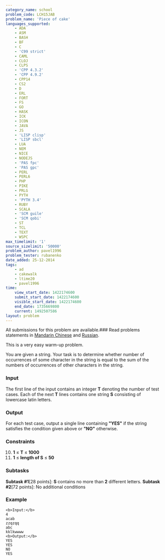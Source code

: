```yaml
---
category_name: school
problem_code: LCH15JAB
problem_name: 'Piece of cake'
languages_supported:
    - ADA
    - ASM
    - BASH
    - BF
    - C
    - 'C99 strict'
    - CAML
    - CLOJ
    - CLPS
    - 'CPP 4.3.2'
    - 'CPP 4.9.2'
    - CPP14
    - CS2
    - D
    - ERL
    - FORT
    - FS
    - GO
    - HASK
    - ICK
    - ICON
    - JAVA
    - JS
    - 'LISP clisp'
    - 'LISP sbcl'
    - LUA
    - NEM
    - NICE
    - NODEJS
    - 'PAS fpc'
    - 'PAS gpc'
    - PERL
    - PERL6
    - PHP
    - PIKE
    - PRLG
    - PYTH
    - 'PYTH 3.4'
    - RUBY
    - SCALA
    - 'SCM guile'
    - 'SCM qobi'
    - ST
    - TCL
    - TEXT
    - WSPC
max_timelimit: '1'
source_sizelimit: '50000'
problem_author: pavel1996
problem_tester: rubanenko
date_added: 25-12-2014
tags:
    - ad
    - cakewalk
    - ltime20
    - pavel1996
time:
    view_start_date: 1422174600
    submit_start_date: 1422174600
    visible_start_date: 1422174600
    end_date: 1735669800
    current: 1492507586
layout: problem
---
```

All submissions for this problem are available.###  Read problems statements in [Mandarin Chinese](http://www.codechef.com/download/translated/LTIME20/mandarin/LCH15JAB.pdf) and [Russian](http://www.codechef.com/download/translated/LTIME20/russian/LCH15JAB.pdf).

This is a very easy warm-up problem.

You are given a string. Your task is to determine whether number of occurrences of some character in the string is equal to the sum of the numbers of occurrences of other characters in the string.

### Input

The first line of the input contains an integer **T** denoting the number of test cases. Each of the next **T** lines contains one string **S** consisting of lowercase latin letters.

### Output

For each test case, output a single line containing **"YES"** if the string satisfies the condition given above or **"NO"** otherwise.

### Constraints

10. **1** ≤ **T** ≤ **1000**
11. **1** ≤ **length of S** ≤ **50**
### Subtasks

**Subtask #1**\[28 points\]: **S** contains no more than **2** different letters.
**Subtask #2**\[72 points\]: No additional conditions

### Example

```
<b>Input:</b>
4
acab
zzqzqq
abc
kklkwwww
<b>Output:</b>
YES
YES
NO
YES

```